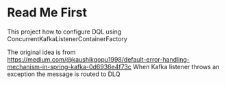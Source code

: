# Read Me First

This project how to configure DQL using ConcurrentKafkaListenerContainerFactory

The original idea is from  
https://medium.com/@kaushikgopu1998/default-error-handling-mechanism-in-spring-kafka-0d6936e4f73c
When Kafka listener throws an exception the message is routed to DLQ

